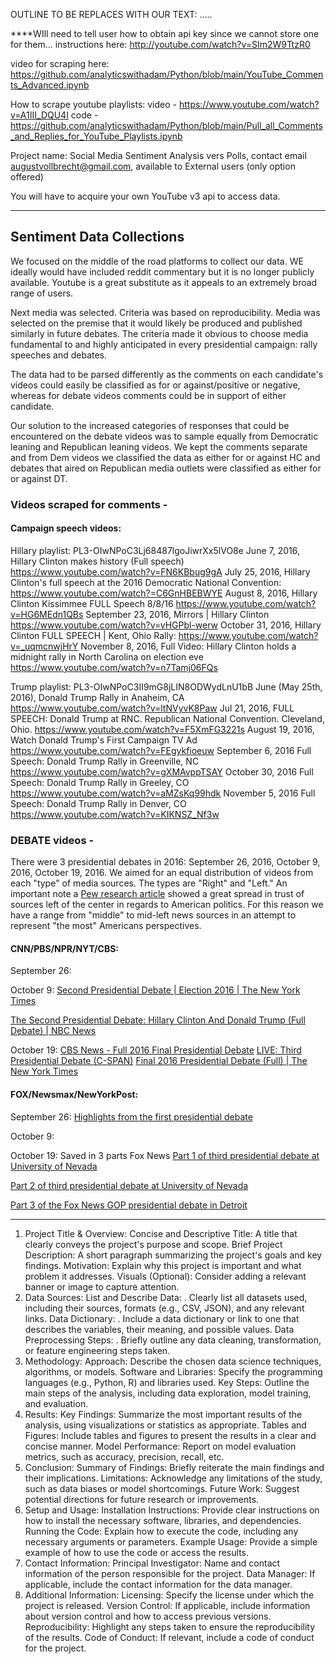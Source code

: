 OUTLINE TO BE REPLACES WITH OUR TEXT:
.....

****WIll need to tell user how to obtain api key since we cannot store one for them... instructions here:
http://youtube.com/watch?v=SIm2W9TtzR0

video for scraping here: https://github.com/analyticswithadam/Python/blob/main/YouTube_Comments_Advanced.ipynb

How to scrape youtube playlists:
video - https://www.youtube.com/watch?v=A1III_DQU4I
code -https://github.com/analyticswithadam/Python/blob/main/Pull_all_Comments_and_Replies_for_YouTube_Playlists.ipynb


Project name: Social Media Sentiment Analysis vers Polls, contact email 
augustvollbrecht@gmail.com, available to External users (only option offered)


You will have to acquire your own YouTube v3 api to access data.

________________________


## Sentiment Data Collections
We focused on the middle of the road platforms to collect our data. WE ideally would have included reddit commentary but it is no longer publicly available. Youtube is a great substitute as it appeals to an extremely broad range of users.


Next media was selected. Criteria was based on reproducibility. Media was selected on the premise that it would likely be produced and published similarly in future debates. The criteria made it obvious to choose media fundamental to and highly anticipated in every presidential campaign: rally speeches and debates.


The data had to be parsed differently as the comments on each candidate's videos could easily be classified as for or against/positive or negative, whereas for debate videos comments could be in support of either candidate.

Our solution to the increased categories of responses that could be encountered on the debate videos was to sample equally from Democratic leaning and Republican leaning videos. We kept the comments separate and from Dem videos we classified the data as either for or against HC and debates that aired on Republican media outlets were classified as either for or against DT.


### Videos scraped for comments - 

#### Campaign speech videos:
Hillary playlist: PL3-OIwNPoC3Lj68487lgoJiwrXx5lVO8e
June 7, 2016, Hillary Clinton makes history (Full speech)
https://www.youtube.com/watch?v=FN6KBbug9gA
July 25, 2016, Hillary Clinton's full speech at the 2016 Democratic National Convention:
https://www.youtube.com/watch?=C6GnHBEBWYE
August 8, 2016, Hillary Clinton Kissimmee FULL Speech 8/8/16
https://www.youtube.com/watch?v=HG6MEdn1QBs
September 23, 2016, Mirrors | Hillary Clinton
https://www.youtube.com/watch?v=vHGPbl-werw
October 31, 2016, Hillary Clinton FULL SPEECH | Kent, Ohio Rally:
https://www.youtube.com/watch?v=_uqmcnwjHrY
November 8, 2016, Full Video: Hillary Clinton holds a midnight rally in North Carolina on election eve
https://www.youtube.com/watch?v=n7Tamj06FQs

Trump playlist: PL3-OIwNPoC3II9mG8jLIN8ODWydLnU1bB
June (May 25th, 2016), Donald Trump Rally in Anaheim, CA
https://www.youtube.com/watch?v=ltNVyvK8Paw
Jul 21, 2016, FULL SPEECH: Donald Trump at RNC. Republican National Convention. Cleveland, Ohio.
https://www.youtube.com/watch?v=F5XmFG3221s
August 19, 2016, Watch Donald Trump's First Campaign TV Ad
https://www.youtube.com/watch?v=FEgykfioeuw
September 6, 2016 Full Speech: Donald Trump Rally in Greenville, NC 
https://www.youtube.com/watch?v=gXMAvppTSAY
October 30, 2016 Full Speech: Donald Trump Rally in Greeley, CO
https://www.youtube.com/watch?v=aMZsKq99hdk
November 5, 2016 Full Speech: Donald Trump Rally in Denver, CO
https://www.youtube.com/watch?v=KIKNSZ_Nf3w

### DEBATE videos -
There were 3 presidential debates in 2016: September 26, 2016, October 9, 2016, October 19, 2016. We aimed for an equal distribution of videos from each "type" of media sources. The types are "Right" and "Left." An important note a [Pew research article](https://www.pewresearch.org/journalism/2014/10/21/section-1-media-sources-distinct-favorites-emerge-on-the-left-and-right/) showed a great spread in trust of sources left of the center in regards to American politics. For this reason we have a range from "middle" to mid-left news sources in an attempt to represent "the most" Americans perspectives. 


#### CNN/PBS/NPR/NYT/CBS:
September 26:

October 9: 
[Second Presidential Debate | Election 2016 | The New York Times](https://www.youtube.com/watch?v=rfq0Yw2sMq0)

[The Second Presidential Debate: Hillary Clinton And Donald Trump (Full Debate) | NBC News](https://www.youtube.com/watch?v=FRlI2SQ0Ueg)

October 19: 
[CBS News - Full 2016 Final Presidential Debate](https://www.youtube.com/watch?v=FZ_G5j9yVIU)
[LIVE: Third Presidential Debate (C-SPAN)](https://www.youtube.com/watch?v=ANT_ZBhpvtw&t=173s)
[Final 2016 Presidential Debate (Full) | The New York Times](https://www.youtube.com/watch?v=Z_pEb1bDN-w)

#### FOX/Newsmax/NewYorkPost:
September 26: 
[Highlights from the first presidential debate](https://www.youtube.com/watch?v=lTgieGfYVQs)

October 9:

October 19: Saved in 3 parts
Fox News
[Part 1 of third presidential debate at University of Nevada](https://www.youtube.com/watch?v=cyx5e2c1SgU)

[Part 2 of third presidential debate at University of Nevada
](https://www.youtube.com/watch?v=BgPENwntzKk)

[Part 3 of the Fox News GOP presidential debate in Detroit](https://www.youtube.com/watch?v=Uaujjp3JKGY)

________________________
1. Project Title & Overview:
Concise and Descriptive Title: A title that clearly conveys the project's purpose and scope. 
Brief Project Description: A short paragraph summarizing the project's goals and key findings. 
Motivation: Explain why this project is important and what problem it addresses. 
Visuals (Optional): Consider adding a relevant banner or image to capture attention. 
2. Data Sources:
List and Describe Data:
.
Clearly list all datasets used, including their sources, formats (e.g., CSV, JSON), and any relevant links.
Data Dictionary:
.
Include a data dictionary or link to one that describes the variables, their meaning, and possible values.
Data Preprocessing Steps:
.
Briefly outline any data cleaning, transformation, or feature engineering steps taken. 
3. Methodology:
Approach: Describe the chosen data science techniques, algorithms, or models. 
Software and Libraries: Specify the programming languages (e.g., Python, R) and libraries used. 
Key Steps: Outline the main steps of the analysis, including data exploration, model training, and evaluation. 
4. Results:
Key Findings:
Summarize the most important results of the analysis, using visualizations or statistics as appropriate.
Tables and Figures:
Include tables and figures to present the results in a clear and concise manner.
Model Performance:
Report on model evaluation metrics, such as accuracy, precision, recall, etc. 
5. Conclusion:
Summary of Findings: Briefly reiterate the main findings and their implications. 
Limitations: Acknowledge any limitations of the study, such as data biases or model shortcomings. 
Future Work: Suggest potential directions for future research or improvements. 
6. Setup and Usage:
Installation Instructions: Provide clear instructions on how to install the necessary software, libraries, and dependencies.
Running the Code: Explain how to execute the code, including any necessary arguments or parameters.
Example Usage: Provide a simple example of how to use the code or access the results. 
7. Contact Information:
Principal Investigator: Name and contact information of the person responsible for the project.
Data Manager: If applicable, include the contact information for the data manager. 
8. Additional Information:
Licensing: Specify the license under which the project is released. 
Version Control: If applicable, include information about version control and how to access previous versions. 
Reproducibility: Highlight any steps taken to ensure the reproducibility of the results. 
Code of Conduct: If relevant, include a code of conduct for the project. 